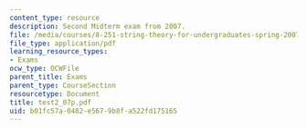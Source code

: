 ```yaml
---
content_type: resource
description: Second Midterm exam from 2007.
file: /media/courses/8-251-string-theory-for-undergraduates-spring-2007/b01fc57a0482e5679b8fa522fd175165_test2_07p.pdf
file_type: application/pdf
learning_resource_types:
- Exams
ocw_type: OCWFile
parent_title: Exams
parent_type: CourseSection
resourcetype: Document
title: test2_07p.pdf
uid: b01fc57a-0482-e567-9b8f-a522fd175165
---
```

